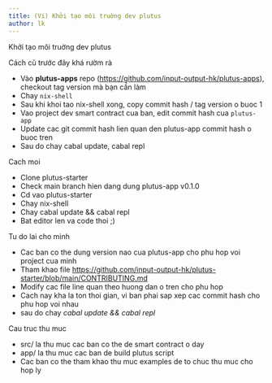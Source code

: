 ```yaml
---
title: (Vi) Khởi tạo môi truờng dev plutus
author: lk
---
```


Khởi tạo môi truờng dev plutus

Cách cũ trước đây khá rườm rà 

- Vào **plutus-apps** repo (https://github.com/input-output-hk/plutus-apps), checkout tag version mà bạn cần làm
- Chay `nix-shell`
- Sau khi khoi tao nix-shell xong, copy commit hash / tag version o buoc 1
- Vao project dev smart contract cua ban, edit commit hash cua `plutus-app`
- Update cac git commit hash lien quan den plutus-app commit hash o buoc tren
- Sau do chay cabal update, cabal repl

Cach moi

- Clone plutus-starter
- Check main branch hien dang dung plutus-app v0.1.0
- Cd vao plutus-starter
- Chay nix-shell
- Chay cabal update && cabal repl
- Bat editor len va code thoi ;)

Tu do lai cho minh

- Cac ban co the dung version nao cua plutus-app cho phu hop voi project cua minh
- Tham khao file https://github.com/input-output-hk/plutus-starter/blob/main/CONTRIBUTING.md
- Modify cac file line quan theo huong dan o tren cho phu hop
- Cach nay kha la ton thoi gian, vi ban phai sap xep cac commit hash cho phu hop voi nhau
- sau do chay *cabal update && cabal repl*

Cau truc thu muc

- src/ la thu muc cac ban co the de smart contract o day
- app/ la thu muc cac ban de build plutus script
- Cac ban co the tham khao thu muc examples de to chuc thu muc cho hop ly


